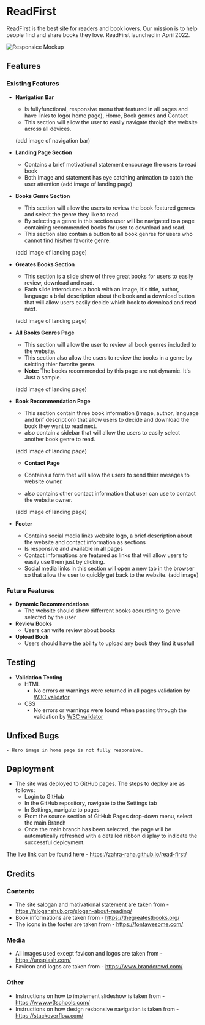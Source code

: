 # ReadFirst

ReadFirst is the best site for readers and book lovers. Our mission is to help people find and share books they love. ReadFirst launched in April 2022.

![Responsice Mockup](https://github.com/zahra-raha/read-first/blob/main/assets/img/img-readme/mokeup.PNG)

## Features 

### Existing Features

- __Navigation Bar__

    - Is fullyfunctional, responsive menu that featured in all pages and have links to logo( home page), Home, Book genres and Contact
    - This section will allow the user to easily navigate throigh the website across all devices.

    (add image of navigation bar)

- __Landing Page Section__

    - Contains a brief motivational statement encourage the users to read book
    - Both Image and statement has eye catching animation to catch the user attention
    (add image of landing page)

- __Books Genre Section__

    - This section will allow the users to review the book featured genres and select the genre they like to read.
    - By selecting a genre in this section user will be navigated to a page containing recommended books for user to download and read.
    - This section also contain a button to all book genres for users who cannot find his/her favorite genre.

    (add image of landing page)

- __Greates Books Section__

    - This section is a slide show of three great books for users to easily review, download and read.
    - Each slide interoduces a book with an image, it's title, author, language a briaf description about the book and a download button that will allow users easily decide which book to download and read next.

    (add image of landing page)

- __All Books Genres Page__

    - This section will allow the user to review all book genres included to the website.
    - This section also allow the users to review the books in a genre by selcting thier favorite genre.
    - **Note:** The books recommended by this page are not dynamic. It's Just a sample.

    (add image of landing page)

- __Book Recommendation Page__

    - This section contain three book information (image, author, language and brif description) that allow users to decide and download the book they want to read next.
    - also contain a sidebar that will allow the users to easily select another book genre to read.

    (add image of landing page)

    - __Contact Page__

    - Contains a form thet will allow the users to send thier mesages to website owner.
    - also contains other contact information that user can use to contact the website owner.

    (add image of landing page)

- __Footer__
    - Contains social media links website logo, a brief description about the website and contact information as sections
    - Is responsive and available in all pages
    - Contact informations are featured as links that will allow users to easily use them just by clicking.
    - Social media links in this section will open a new tab in the browser so that allow the user to quickly get back to the website.
    (add image)

### Future Features 
- __Dynamic Recommendations__
    - The website should show differrent books acourding to genre selected by the user
- __Review Books__
    - Users can write review about books
- __Upload Book__
    - Users should have the ability to upload any book they find it usefull

## Testing

- __Validation Tecting__
    - HTML
        - No errors or warnings were returned in all pages validation by  [W3C validator](https://validator.w3.org)
    - CSS
        - No errors or warnings were found when passing through the validation by [W3C validator](https://validator.w3.org/)
## Unfixed Bugs
    - Hero image in home page is not fully responsive.

## Deployment

- The site was deployed to GitHub pages. The steps to deploy are as follows: 
  - Login to GitHub
  - In the GitHub repository, navigate to the Settings tab 
  - In Settings, navigate to pages
  - From the source section of GitHub Pages drop-down menu, select the main Branch
  - Once the main branch has been selected, the page will be automatically refreshed with a detailed ribbon display to indicate the successful deployment. 

The live link can be found here - https://zahra-raha.github.io/read-first/


## Credits
### Contents
- The site salogan and mativational statement are taken from - https://sloganshub.org/slogan-about-reading/
- Book informations are taken from - https://thegreatestbooks.org/
- The icons in the footer are taken from - https://fontawesome.com/

### Media
- All images used except favicon and logos are taken from - https://unsplash.com/
- Favicon and logos are taken from - https://www.brandcrowd.com/

### Other
- Instructions on how to implement slideshow is taken from - https://www.w3schools.com/
- Instructions on how design resbonsive navigation is taken from - https://stackoverflow.com/
